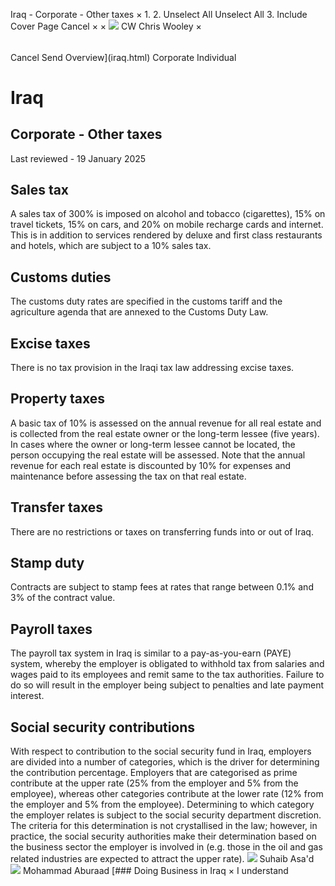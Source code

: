 Iraq - Corporate - Other taxes
×
1.
2.
Unselect All
Unselect All
3.
Include Cover Page
Cancel
×
×
![](-/media/world-wide-tax-summaries/attachments/global---chris-wooley.ashx%3Frev=ac5e5f3223b34096b1afc2a6009c7320&revision=ac5e5f32-23b3-4096-b1af-c2a6009c7320&hash=859B7ADC84DC2CBEC9760E9E6EE7DE6D0A8BFCDF)
CW
Chris Wooley
×
######
Cancel
Send
Overview](iraq.html)
Corporate
Individual
# Iraq
## Corporate - Other taxes
Last reviewed - 19 January 2025
## Sales tax
A sales tax of 300% is imposed on alcohol and tobacco (cigarettes), 15% on travel tickets, 15% on cars, and 20% on mobile recharge cards and internet. This is in addition to services rendered by deluxe and first class restaurants and hotels, which are subject to a 10% sales tax.
## Customs duties
The customs duty rates are specified in the customs tariff and the agriculture agenda that are annexed to the Customs Duty Law.
## Excise taxes
There is no tax provision in the Iraqi tax law addressing excise taxes.
## Property taxes
A basic tax of 10% is assessed on the annual revenue for all real estate and is collected from the real estate owner or the long-term lessee (five years). In cases where the owner or long-term lessee cannot be located, the person occupying the real estate will be assessed. Note that the annual revenue for each real estate is discounted by 10% for expenses and maintenance before assessing the tax on that real estate.
## Transfer taxes
There are no restrictions or taxes on transferring funds into or out of Iraq.
## Stamp duty
Contracts are subject to stamp fees at rates that range between 0.1% and 3% of the contract value.
## Payroll taxes
The payroll tax system in Iraq is similar to a pay-as-you-earn (PAYE) system, whereby the employer is obligated to withhold tax from salaries and wages paid to its employees and remit same to the tax authorities. Failure to do so will result in the employer being subject to penalties and late payment interest.
## Social security contributions
With respect to contribution to the social security fund in Iraq, employers are divided into a number of categories, which is the driver for determining the contribution percentage. Employers that are categorised as prime contribute at the upper rate (25% from the employer and 5% from the employee), whereas other categories contribute at the lower rate (12% from the employer and 5% from the employee).
Determining to which category the employer relates is subject to the social security department discretion. The criteria for this determination is not crystallised in the law; however, in practice, the social security authorities make their determination based on the business sector the employer is involved in (e.g. those in the oil and gas related industries are expected to attract the upper rate).
![](-/media/world-wide-tax-summaries/iraqsuhaib-asad2-78-copy-2jpg20231204014734859.ashx%3Frev=c6cadd9d18ff49be976f60cbded65ce7&revision=c6cadd9d-18ff-49be-976f-60cbded65ce7&hash=DFA1048C12ED1B26915256496BEA4E7FEB26835A)
Suhaib Asa'd
![](-/media/world-wide-tax-summaries/iraqmohammad-aburaadmohammad-aburaadjpg20220509072037896.ashx%3Frev=a209394c33204d9bac36bce94a8ac84a&revision=a209394c-3320-4d9b-ac36-bce94a8ac84a&hash=E1F5B55013999ED7E0E929D8EF5EDA9D7DD238CC)
Mohammad Aburaad
[### Doing Business in Iraq
×
I understand